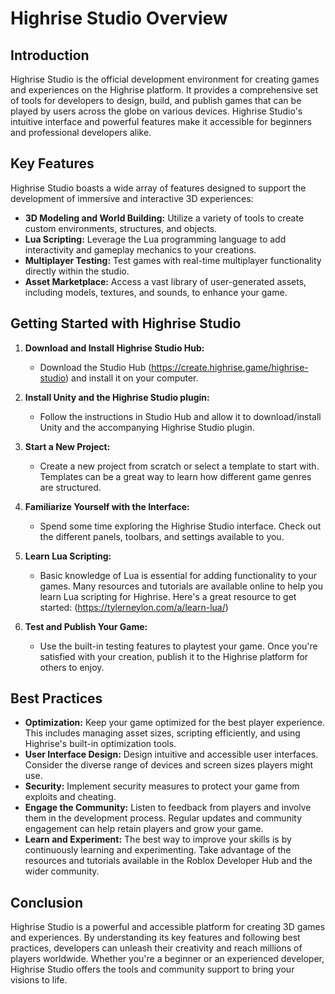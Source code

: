 # Highrise Studio Overview

## Introduction

Highrise Studio is the official development environment for creating games and experiences on the Highrise platform. It provides a comprehensive set of tools for developers to design, build, and publish games that can be played by users across the globe on various devices. Highrise Studio's intuitive interface and powerful features make it accessible for beginners and professional developers alike.

## Key Features

Highrise Studio boasts a wide array of features designed to support the development of immersive and interactive 3D experiences:

- **3D Modeling and World Building:** Utilize a variety of tools to create custom environments, structures, and objects.
- **Lua Scripting:** Leverage the Lua programming language to add interactivity and gameplay mechanics to your creations.
- **Multiplayer Testing:** Test games with real-time multiplayer functionality directly within the studio.
- **Asset Marketplace:** Access a vast library of user-generated assets, including models, textures, and sounds, to enhance your game.

## Getting Started with Highrise Studio

1. **Download and Install Highrise Studio Hub:**
   - Download the Studio Hub (https://create.highrise.game/highrise-studio) and install it on your computer.

2. **Install Unity and the Highrise Studio plugin:**
   - Follow the instructions in Studio Hub and allow it to download/install Unity and the accompanying Highrise Studio plugin.

3. **Start a New Project:**
   - Create a new project from scratch or select a template to start with. Templates can be a great way to learn how different game genres are structured.

4. **Familiarize Yourself with the Interface:**
   - Spend some time exploring the Highrise Studio interface. Check out the different panels, toolbars, and settings available to you.

5. **Learn Lua Scripting:**
   - Basic knowledge of Lua is essential for adding functionality to your games. Many resources and tutorials are available online to help you learn Lua scripting for Highrise. Here's a great resource to get started: (https://tylerneylon.com/a/learn-lua/)

6. **Test and Publish Your Game:**
   - Use the built-in testing features to playtest your game. Once you're satisfied with your creation, publish it to the Highrise platform for others to enjoy.

## Best Practices

- **Optimization:** Keep your game optimized for the best player experience. This includes managing asset sizes, scripting efficiently, and using Highrise's built-in optimization tools.
- **User Interface Design:** Design intuitive and accessible user interfaces. Consider the diverse range of devices and screen sizes players might use.
- **Security:** Implement security measures to protect your game from exploits and cheating.
- **Engage the Community:** Listen to feedback from players and involve them in the development process. Regular updates and community engagement can help retain players and grow your game.
- **Learn and Experiment:** The best way to improve your skills is by continuously learning and experimenting. Take advantage of the resources and tutorials available in the Roblox Developer Hub and the wider community.

## Conclusion

Highrise Studio is a powerful and accessible platform for creating 3D games and experiences. By understanding its key features and following best practices, developers can unleash their creativity and reach millions of players worldwide. Whether you're a beginner or an experienced developer, Highrise Studio offers the tools and community support to bring your visions to life.
